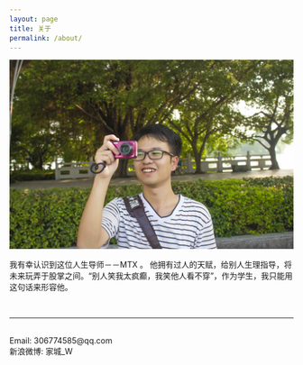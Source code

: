 ```yaml
---
layout: page
title: 关于
permalink: /about/
---
```


<img class="col one right" src="/img/000733.jpg">

<br/>

我有幸认识到这位人生导师－－MTX 。 他拥有过人的天赋，给别人生理指导，将未来玩弄于股掌之间。“别人笑我太疯癫，我笑他人看不穿”，作为学生，我只能用这句话来形容他。

<br/>
<hr/>
<br/>
Email: 306774585@qq.com <br/>
新浪微博: 家城_W <br/>

<div class="ds-thread" data-thread-key="about" data-title="关于" data-url="http://wotocheng.com/about/"></div>
<!-- 多说评论框 end -->
<!-- 多说公共JS代码 start (一个网页只需插入一次) -->
<script type="text/javascript">
var duoshuoQuery = {short_name:"wotojc"};
(function() {
  var ds = document.createElement('script');
  ds.type = 'text/javascript';ds.async = true;
  ds.src = (document.location.protocol == 'https:' ? 'https:' : 'http:') + '//static.duoshuo.com/embed.js';
  ds.charset = 'UTF-8';
  (document.getElementsByTagName('head')[0]
   || document.getElementsByTagName('body')[0]).appendChild(ds);
})();
</script>
